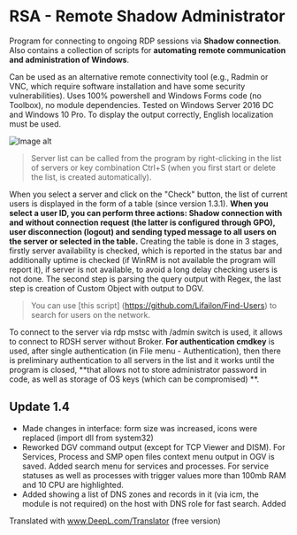 # RSA - Remote Shadow Administrator

Program for connecting to ongoing RDP sessions via **Shadow connection**. Also contains a collection of scripts for **automating remote communication and administration of Windows**.

Can be used as an alternative remote connectivity tool (e.g., Radmin or VNC, which require software installation and have some security vulnerabilities). Uses 100% powershell and Windows Forms code (no Toolbox), no module dependencies. Tested on Windows Server 2016 DC and Windows 10 Pro. To display the output correctly, English localization must be used.

![Image alt](https://github.com/Lifailon/Remote-Shadow-Administrator/blob/rsa/Image/Interface-1.4.jpg)

> Server list can be called from the program by right-clicking in the list of servers or key combination Ctrl+S (when you first start or delete the list, is created automatically).

When you select a server and click on the "Check" button, the list of current users is displayed in the form of a table (since version 1.3.1). **When you select a user ID, you can perform three actions: Shadow connection with and without connection request (the latter is configured through GPO), user disconnection (logout) and sending typed message to all users on the server or selected in the table.** Creating the table is done in 3 stages, firstly server availability is checked, which is reported in the status bar and additionally uptime is checked (if WinRM is not available the program will report it), if server is not available, to avoid a long delay checking users is not done. The second step is parsing the query output with Regex, the last step is creation of Custom Object with output to DGV.

> You can use [this script] (https://github.com/Lifailon/Find-Users) to search for users on the network.

To connect to the server via rdp mstsc with /admin switch is used, it allows to connect to RDSH server without Broker. **For authentication cmdkey** is used, after single authentication (in File menu - Authentication), then there is preliminary authentication to all servers in the list and it works until the program is closed, **that allows not to store administrator password in code, as well as storage of OS keys (which can be compromised) **. 

## Update 1.4
* Made changes in interface: form size was increased, icons were replaced (import dll from system32)
* Reworked DGV command output (except for TCP Viewer and DISM). For Services, Process and SMP open files context menu output in OGV is saved. Added search menu for services and processes. For service statuses as well as processes with trigger values more than 100mb RAM and 10 CPU are highlighted.
* Added showing a list of DNS zones and records in it (via icm, the module is not required) on the host with DNS role for fast search. Added

Translated with www.DeepL.com/Translator (free version)
